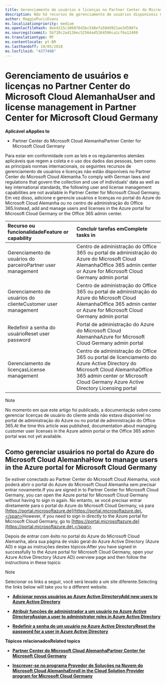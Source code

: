 ```yaml
---
title: Gerenciamento de usuários e licenças no Partner Center do Microsoft Cloud Alemanha | Partner Center da Cloud Germany
description: Não há recursos de gerenciamento de usuários disponíveis no Partner Center do Microsoft Cloud Alemanha para atender aos requisitos nacionais, regionais e específicos do setor que regem a coleta e o uso de dados das pessoas. Em vez disso, adicione e gerencie usuários no portal do Azure do Microsoft Cloud Alemanha.
author: MaggiePucciEvans
ms.localizationpriority: medium
ms.openlocfilehash: 0ee4215c106076d3bc548efa50dd921ae3d5987a
ms.sourcegitcommit: 5b720c2ad126ec52564ad5264596ca1cf6a12489
ms.translationtype: MT
ms.contentlocale: pt-BR
ms.lasthandoff: 10/05/2018
ms.locfileid: "4377408"
---
```

# <a name="user-and-license-management-in-partner-center-for-microsoft-cloud-germany"></a><span data-ttu-id="2beaa-104">Gerenciamento de usuários e licenças no Partner Center do Microsoft Cloud Alemanha</span><span class="sxs-lookup"><span data-stu-id="2beaa-104">User and license management in Partner Center for Microsoft Cloud Germany</span></span>

**<span data-ttu-id="2beaa-105">Aplicável a</span><span class="sxs-lookup"><span data-stu-id="2beaa-105">Applies to</span></span>**

-  <span data-ttu-id="2beaa-106">Partner Center do Microsoft Cloud Alemanha</span><span class="sxs-lookup"><span data-stu-id="2beaa-106">Partner Center for Microsoft Cloud Germany</span></span>

<span data-ttu-id="2beaa-107">Para estar em conformidade com as leis e os regulamentos alemães aplicáveis que regem a coleta e o uso dos dados das pessoas, bem como as principais normas internacionais, os seguintes recursos de gerenciamento de usuários e licenças não estão disponíveis no Partner Center do Microsoft Cloud Alemanha.</span><span class="sxs-lookup"><span data-stu-id="2beaa-107">To comply with German laws and regulations that govern the collection and use of individuals' data as well as key international standards, the following user and license management capabilities are not available in Partner Center for Microsoft Cloud Germany.</span></span> <span data-ttu-id="2beaa-108">Em vez disso, adicione e gerencie usuários e licenças no portal do Azure do Microsoft Cloud Alemanha ou no centro de administração do Office 365.</span><span class="sxs-lookup"><span data-stu-id="2beaa-108">Instead, add and manage users and licenses in the Azure portal for Microsoft Cloud Germany or the Office 365 admin center.</span></span>

<span data-ttu-id="2beaa-109">Recurso ou funcionalidade</span><span class="sxs-lookup"><span data-stu-id="2beaa-109">Feature or capability</span></span> | <span data-ttu-id="2beaa-110">Concluir tarefas em</span><span class="sxs-lookup"><span data-stu-id="2beaa-110">Complete tasks in</span></span>
:--- | :---
<span data-ttu-id="2beaa-111">Gerenciamento de usuários do parceiro</span><span class="sxs-lookup"><span data-stu-id="2beaa-111">Partner user management</span></span> | <span data-ttu-id="2beaa-112">Centro de administração do Office 365 ou portal de administração do Azure do Microsoft Cloud Alemanha</span><span class="sxs-lookup"><span data-stu-id="2beaa-112">Office 365 admin center or Azure for Microsoft Cloud Germany admin portal</span></span>
<span data-ttu-id="2beaa-113">Gerenciamento de usuários do cliente</span><span class="sxs-lookup"><span data-stu-id="2beaa-113">Customer user management</span></span> | <span data-ttu-id="2beaa-114">Centro de administração do Office 365 ou portal de administração do Azure do Microsoft Cloud Alemanha</span><span class="sxs-lookup"><span data-stu-id="2beaa-114">Office 365 admin center or Azure for Microsoft Cloud Germany admin portal</span></span>
<span data-ttu-id="2beaa-115">Redefinir a senha do usuário</span><span class="sxs-lookup"><span data-stu-id="2beaa-115">Reset user password</span></span> | <span data-ttu-id="2beaa-116">Portal de administração do Azure do Microsoft Cloud Alemanha</span><span class="sxs-lookup"><span data-stu-id="2beaa-116">Azure for Microsoft Cloud Germany admin portal</span></span>
<span data-ttu-id="2beaa-117">Gerenciamento de licenças</span><span class="sxs-lookup"><span data-stu-id="2beaa-117">License management</span></span> | <span data-ttu-id="2beaa-118">Centro de administração do Office 365 ou portal de licenciamento do Azure Active Directory do Microsoft Cloud Alemanha</span><span class="sxs-lookup"><span data-stu-id="2beaa-118">Office 365 admin center or Microsoft Cloud Germany Azure Active Directory Licensing portal</span></span>

> [!NOTE]  
> <span data-ttu-id="2beaa-119">No momento em que este artigo foi publicado, a documentação sobre como gerenciar licenças de usuário do cliente ainda não estava disponível no portal de administração do Azure ou no portal de administração do Office 365.</span><span class="sxs-lookup"><span data-stu-id="2beaa-119">At the time this article was published, documentation about managing customer user licenses in the Azure admin portal or the Office 365 admin portal was not yet available.</span></span>

## <a name="how-to-manage-users-in-the-azure-portal-for-microsoft-cloud-germany"></a><span data-ttu-id="2beaa-120">Como gerenciar usuários no portal do Azure do Microsoft Cloud Alemanha</span><span class="sxs-lookup"><span data-stu-id="2beaa-120">How to manage users in the Azure portal for Microsoft Cloud Germany</span></span> 

<span data-ttu-id="2beaa-121">Se estiver conectado ao Partner Center do Microsoft Cloud Alemanha, você poderá abrir o portal do Azure do Microsoft Cloud Alemanha sem precisar entrar novamente.</span><span class="sxs-lookup"><span data-stu-id="2beaa-121">If you are signed in to Partner Center for Microsoft Cloud Germany, you can open the Azure portal for Microsoft Cloud Germany without having to sign in again.</span></span> <span data-ttu-id="2beaa-122">No entanto, se você precisar entrar diretamente para o portal do Azure do Microsoft Cloud Germany, vá para [https://portal.microsoftazure.de](https://portal.microsoftazure.de).</span><span class="sxs-lookup"><span data-stu-id="2beaa-122">However, if you need to sign in directly to the Azure portal for Microsoft Cloud Germany, go to [https://portal.microsoftazure.de](https://portal.microsoftazure.de).</span></span> 

<span data-ttu-id="2beaa-123">Depois de entrar com êxito no portal do Azure do Microsoft Cloud Alemanha, abra sua página de visão geral do Azure Active Directory (Azure AD) e siga as instruções destes tópicos:</span><span class="sxs-lookup"><span data-stu-id="2beaa-123">After you have signed in successfully to the Azure portal for Microsoft Cloud Germany, open your Azure Active Directory (Azure AD) overview page and then follow the instructions in these topics:</span></span>

> [!NOTE]  
> <span data-ttu-id="2beaa-124">Selecionar os links a seguir, você será levado a um site diferente.</span><span class="sxs-lookup"><span data-stu-id="2beaa-124">Selecting the links below will take you to a different website.</span></span> 

-  [**<span data-ttu-id="2beaa-125">Adicionar novos usuários ao Azure Active Directory</span><span class="sxs-lookup"><span data-stu-id="2beaa-125">Add new users to Azure Active Directory</span></span>**](https://docs.microsoft.com/azure/active-directory/active-directory-users-create-azure-portal)

-  [**<span data-ttu-id="2beaa-126">Atribuir funções de administrador a um usuário no Azure Active Directory</span><span class="sxs-lookup"><span data-stu-id="2beaa-126">Assign a user to administrator roles in Azure Active Directory</span></span>**](https://docs.microsoft.com/azure/active-directory/active-directory-users-assign-role-azure-portal)

-  [**<span data-ttu-id="2beaa-127">Redefinir a senha de um usuário no Azure Active Directory</span><span class="sxs-lookup"><span data-stu-id="2beaa-127">Reset the password for a user in Azure Active Directory</span></span>**](https://docs.microsoft.com/azure/active-directory/active-directory-users-reset-password-azure-portal)

**<span data-ttu-id="2beaa-128">Tópicos relacionados</span><span class="sxs-lookup"><span data-stu-id="2beaa-128">Related topics</span></span>**

-  [**<span data-ttu-id="2beaa-129">Partner Center do Microsoft Cloud Alemanha</span><span class="sxs-lookup"><span data-stu-id="2beaa-129">Partner Center for Microsoft Cloud Germany</span></span>**](partner-center-for-microsoft-cloud-germany.md)

-  [**<span data-ttu-id="2beaa-130">Inscrever-se no programa Provedor de Soluções na Nuvem do Microsoft Cloud Alemanha</span><span class="sxs-lookup"><span data-stu-id="2beaa-130">Enroll in the Cloud Solution Provider program for Microsoft Cloud Germany</span></span>**](enroll-in-csp-for-microsoft-cloud-germany.md)
